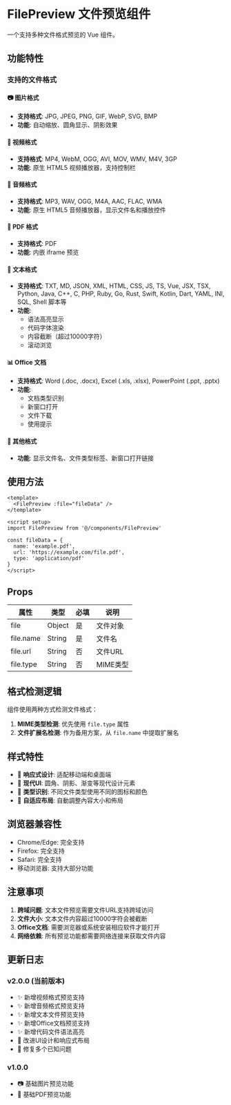 # FilePreview 文件预览组件

一个支持多种文件格式预览的 Vue 组件。

## 功能特性

### 支持的文件格式

#### 📷 图片格式

- **支持格式**: JPG, JPEG, PNG, GIF, WebP, SVG, BMP
- **功能**: 自动缩放、圆角显示、阴影效果

#### 🎥 视频格式

- **支持格式**: MP4, WebM, OGG, AVI, MOV, WMV, M4V, 3GP
- **功能**: 原生 HTML5 视频播放器，支持控制栏

#### 🎵 音频格式

- **支持格式**: MP3, WAV, OGG, M4A, AAC, FLAC, WMA
- **功能**: 原生 HTML5 音频播放器，显示文件名和播放控件

#### 📄 PDF 格式

- **支持格式**: PDF
- **功能**: 内嵌 iframe 预览

#### 📝 文本格式

- **支持格式**: TXT, MD, JSON, XML, HTML, CSS, JS, TS, Vue, JSX, TSX, Python, Java, C++, C, PHP, Ruby, Go, Rust, Swift, Kotlin, Dart, YAML, INI, SQL, Shell 脚本等
- **功能**:
  - 语法高亮显示
  - 代码字体渲染
  - 内容截断（超过10000字符）
  - 滚动浏览

#### 📊 Office 文档

- **支持格式**: Word (.doc, .docx), Excel (.xls, .xlsx), PowerPoint (.ppt, .pptx)
- **功能**:
  - 文档类型识别
  - 新窗口打开
  - 文件下载
  - 使用提示

#### 📎 其他格式

- **功能**: 显示文件名、文件类型标签、新窗口打开链接

## 使用方法

```vue
<template>
  <FilePreview :file="fileData" />
</template>

<script setup>
import FilePreview from '@/components/FilePreview'

const fileData = {
  name: 'example.pdf',
  url: 'https://example.com/file.pdf',
  type: 'application/pdf'
}
</script>
```

## Props

| 属性      | 类型   | 必填 | 说明     |
| --------- | ------ | ---- | -------- |
| file      | Object | 是   | 文件对象 |
| file.name | String | 是   | 文件名   |
| file.url  | String | 否   | 文件URL  |
| file.type | String | 否   | MIME类型 |

## 格式检测逻辑

组件使用两种方式检测文件格式：

1. **MIME类型检测**: 优先使用 `file.type` 属性
2. **文件扩展名检测**: 作为备用方案，从 `file.name` 中提取扩展名

## 样式特性

- 📱 **响应式设计**: 适配移动端和桌面端
- 🎨 **现代UI**: 圆角、阴影、渐变等现代设计元素
- 🎯 **类型识别**: 不同文件类型使用不同的图标和颜色
- 📐 **自适应布局**: 自動調整內容大小和佈局

## 浏览器兼容性

- Chrome/Edge: 完全支持
- Firefox: 完全支持
- Safari: 完全支持
- 移动浏览器: 支持大部分功能

## 注意事项

1. **跨域问题**: 文本文件预览需要文件URL支持跨域访问
2. **文件大小**: 文本文件内容超过10000字符会被截断
3. **Office文档**: 需要浏览器或系统安装相应软件才能打开
4. **网络依赖**: 所有预览功能都需要网络连接来获取文件内容

## 更新日志

### v2.0.0 (当前版本)

- ✨ 新增视频格式预览支持
- ✨ 新增音频格式预览支持
- ✨ 新增文本文件预览支持
- ✨ 新增Office文档预览支持
- ✨ 新增代码文件语法高亮
- 🎨 改进UI设计和响应式布局
- 🐛 修复多个已知问题

### v1.0.0

- 📷 基础图片预览功能
- 📄 基础PDF预览功能
